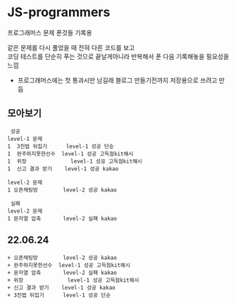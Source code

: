 # JS-programmers
프로그래머스 문제 푼것들 기록용
    
 같은 문제를 다시 풀었을 때 전혀 다른 코드를 보고   
 코딩 테스트를 단순히 푸는 것으로 끝날게아니라 반복해서 푼 다음 기록해놓을 필요성을느낌
 
 + 프로그래머스에는 첫 통과시만 남길래 블로그 만들기전까지 저장용으로 쓰려고 만듬

## 모아보기
     성공
    level-1 문제
    1  3진법 뒤집기      level-1 성공 단순
    1  완주하지못한선수  level-1 성공 고득점kit해시
    1  위장              level-1 성공 고득점kit해시
    1  신고 결과 받기    level-1 성공 kakao

    level-2 문제
    1 오픈채팅방        level-2 성공 kakao

     실패
    level-2 문제
    1 문자열 압축       level-2 실패 kakao


## 22.06.24
    + 오픈채팅방        level-2 성공 kakao
    + 완주하지못한선수  level-1 성공 고득점kit해시
    + 문자열 압축       level-2 실패 kakao
    + 위장              level-1 성공 고득점kit해시
    + 신고 결과 받기    level-1 성공 kakao
    + 3진법 뒤집기      level-1 성공 단순



    
